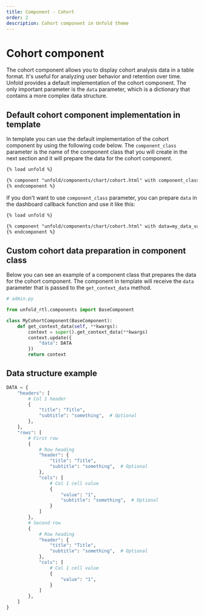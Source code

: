 ```yaml
---
title: Component - Cohort
order: 2
description: Cohort component in Unfold theme
---
```


# Cohort component

The cohort component allows you to display cohort analysis data in a table format. It's useful for analyzing user behavior and retention over time. Unfold provides a default implementation of the cohort component. The only important parameter is the `data` parameter, which is a dictionary that contains a more complex data structure.


## Default cohort component implementation in template

In template you can use the default implementation of the cohort component by using the following code below. The `component_class` parameter is the name of the component class that you will create in the next section and it will prepare the data for the cohort component.

```html
{% load unfold %}

{% component "unfold/components/chart/cohort.html" with component_class="MyCohortComponent" %}
{% endcomponent %}
```

If you don't want to use `component_class` parameter, you can prepare `data` in the dashboard callback function and use it like this:

```html
{% load unfold %}

{% component "unfold/components/chart/cohort.html" with data=my_data_variable %}
{% endcomponent %}
```

## Custom cohort data preparation in component class

Below you can see an example of a component class that prepares the data for the cohort component. The component in template will receive the `data` parameter that is passed to the `get_context_data` method.

```python
# admin.py

from unfold_rtl.components import BaseComponent

class MyCohortComponent(BaseComponent):
    def get_context_data(self, **kwargs):
        context = super().get_context_data(**kwargs)
        context.update({
            "data": DATA
        })
        return context
```

## Data structure example

```python
DATA = {
    "headers": [
        # Col 1 header
        {
            "title": "Title",
            "subtitle": "something",  # Optional
        },
    ],
    "rows": [
        # First row
        {
            # Row heading
            "header": {
                "title": "Title",
                "subtitle": "something",  # Optional
            },
            "cols": [
                # Col 1 cell value
                {
                    "value": "1",
                    "subtitle": "something",  # Optional
                }
            ]
        },
        # Second row
        {
            # Row heading
            "header": {
                "title": "Title",
                "subtitle": "something",  # Optional
            },
            "cols": [
                # Col 1 cell value
                {
                    "value": "1",
                }
            ]
        },
    ]
}
```
